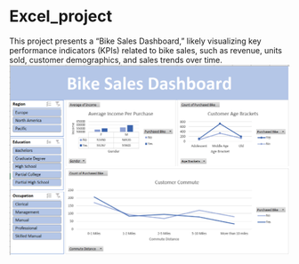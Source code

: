 # Excel_project
This project presents a “Bike Sales Dashboard,” likely visualizing key performance indicators (KPIs) related to bike sales, such as revenue, units sold, customer demographics, and sales trends over time.
![J](https://github.com/ver369/Excel_project/blob/main/bike%20sales%20dashboard.png)
